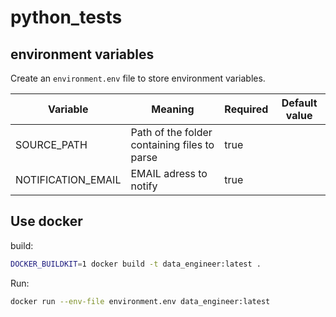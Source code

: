 # python_tests

## environment variables

Create an `environment.env` file to store environment variables.


|Variable|Meaning|Required| Default value | 
|---|---|---|---|
|SOURCE_PATH| Path of the folder containing files to parse | true ||
|NOTIFICATION_EMAIL| EMAIL adress to notify | true ||


## Use docker

build: 

```bash
DOCKER_BUILDKIT=1 docker build -t data_engineer:latest .
```
Run:

```bash
docker run --env-file environment.env data_engineer:latest
```
